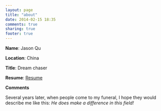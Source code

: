 ```yaml
---
layout: page
title: "about"
date: 2014-02-15 18:35
comments: true
sharing: true
footer: true
---
```


**Name**: Jason Qu

**Location**: China

**Title**: Dream chaser

**Resume**: [Resume](http://qjpcpu.github.io/blog/2014/12/15/resume/)

**Comments**

Several years later, when people come to my funeral, I hope they would describe me like this: *He does make a difference in this field!*

